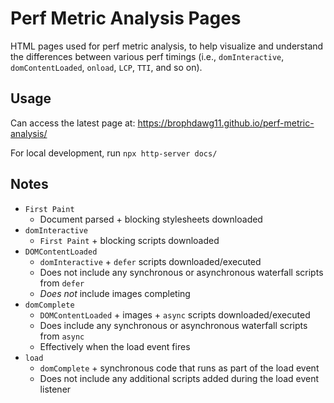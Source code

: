 # Perf Metric Analysis Pages

HTML pages used for perf metric analysis, to help visualize and understand the differences between various perf timings (i.e., `domInteractive`, `domContentLoaded`, `onload`, `LCP`, `TTI`, and so on).


## Usage

Can access the latest page at: https://brophdawg11.github.io/perf-metric-analysis/

For local development, run `npx http-server docs/`


## Notes

* `First Paint`
  * Document parsed + blocking stylesheets downloaded
* `domInteractive`
  * `First Paint` + blocking scripts downloaded
* `DOMContentLoaded`
  * `domInteractive` + `defer` scripts downloaded/executed
  * Does not include any synchronous or asynchronous waterfall scripts from `defer`
  * _Does not_ include images completing
* `domComplete`
  * `DOMContentLoaded` + images + `async` scripts downloaded/executed
  * Does include any synchronous or asynchronous waterfall scripts from `async`
  * Effectively when the load event fires
* `load`
  * `domComplete` + synchronous code that runs as part of the load event
  * Does not include any additional scripts added during the load event listener
